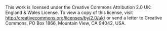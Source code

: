 This work is licensed under the Creative Commons Attribution 2.0 UK: England & Wales License. 
To view a copy of this license, visit http://creativecommons.org/licenses/by/2.0/uk/ or send a letter to 
Creative Commons, PO Box 1866, Mountain View, CA 94042, USA.
